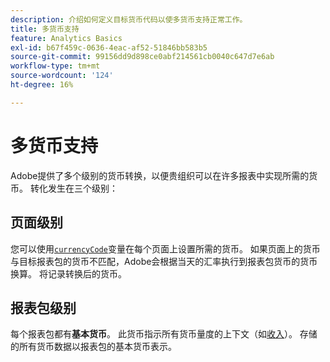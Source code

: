 ```yaml
---
description: 介绍如何定义目标货币代码以使多货币支持正常工作。
title: 多货币支持
feature: Analytics Basics
exl-id: b67f459c-0636-4eac-af52-51846bb583b5
source-git-commit: 99156dd9d898ce0abf214561cb0040c647d7e6ab
workflow-type: tm+mt
source-wordcount: '124'
ht-degree: 16%

---
```


# 多货币支持

Adobe提供了多个级别的货币转换，以便贵组织可以在许多报表中实现所需的货币。 转化发生在三个级别：

## 页面级别

您可以使用[`currencyCode`](/help/implement/vars/config-vars/currencycode.md)变量在每个页面上设置所需的货币。 如果页面上的货币与目标报表包的货币不匹配，Adobe会根据当天的汇率执行到报表包货币的货币换算。 将记录转换后的货币。

## 报表包级别

每个报表包都有&#x200B;**基本货币**。 此货币指示所有货币量度的上下文（如[收入](/help/components/metrics/revenue.md)）。 存储的所有货币数据以报表包的基本货币表示。

